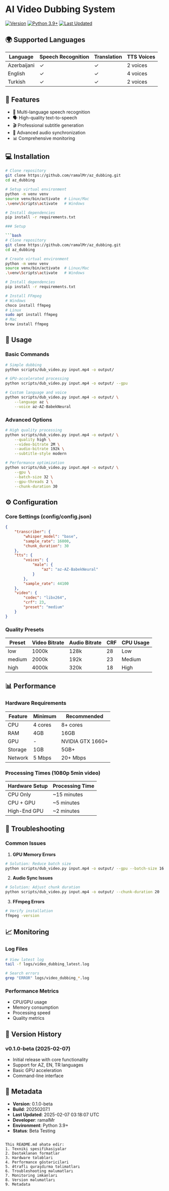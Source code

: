 # AI Video Dubbing System
[![Version](https://img.shields.io/badge/version-0.1.0--beta-orange)](https://github.com/ramalMr/az_dubbing)
[![Python 3.9+](https://img.shields.io/badge/python-3.9+-blue.svg)](https://www.python.org/downloads/)
[![Last Updated](https://img.shields.io/badge/last%20updated-2025--02--07-brightgreen.svg)](https://github.com/ramalMr/az_dubbing)

## 🌍 Supported Languages

| Language    | Speech Recognition | Translation | TTS Voices |
|------------|-------------------|-------------|------------|
| Azerbaijani | ✓                | ✓           | 2 voices   |
| English     | ✓                | ✓           | 4 voices   |
| Turkish     | ✓                | ✓           | 2 voices   |

## 🚀 Features

- 🎯 Multi-language speech recognition
- 🗣️ High-quality text-to-speech
- 🎬 Professional subtitle generation
- 🎨 Advanced audio synchronization
- 📊 Comprehensive monitoring

## 💻 Installation

```bash
# Clone repository
git clone https://github.com/ramalMr/az_dubbing.git
cd az_dubbing

# Setup virtual environment
python -m venv venv
source venv/bin/activate  # Linux/Mac
.\venv\Scripts\activate   # Windows

# Install dependencies
pip install -r requirements.txt

### Setup

```bash
# Clone repository
git clone https://github.com/ramalMr/az_dubbing.git
cd az_dubbing

# Create virtual environment
python -m venv venv
source venv/bin/activate  # Linux/Mac
.\venv\Scripts\activate   # Windows

# Install dependencies
pip install -r requirements.txt

# Install FFmpeg
# Windows
choco install ffmpeg
# Linux
sudo apt install ffmpeg
# Mac
brew install ffmpeg
```

## 🚀 Usage

### Basic Commands

```bash
# Simple dubbing
python scripts/dub_video.py input.mp4 -o output/

# GPU-accelerated processing
python scripts/dub_video.py input.mp4 -o output/ --gpu

# Custom language and voice
python scripts/dub_video.py input.mp4 -o output/ \
    --language az \
    --voice az-AZ-BabekNeural
```

### Advanced Options

```bash
# High quality processing
python scripts/dub_video.py input.mp4 -o output/ \
    --quality high \
    --video-bitrate 2M \
    --audio-bitrate 192k \
    --subtitle-style modern

# Performance optimization
python scripts/dub_video.py input.mp4 -o output/ \
    --gpu \
    --batch-size 32 \
    --gpu-threads 2 \
    --chunk-duration 30
```

## ⚙️ Configuration

### Core Settings (config/config.json)

```json
{
    "transcriber": {
        "whisper_model": "base",
        "sample_rate": 16000,
        "chunk_duration": 30
    },
    "tts": {
        "voices": {
            "male": {
                "az": "az-AZ-BabekNeural"
            }
        },
        "sample_rate": 44100
    },
    "video": {
        "codec": "libx264",
        "crf": 23,
        "preset": "medium"
    }
}
```

### Quality Presets

| Preset | Video Bitrate | Audio Bitrate | CRF | CPU Usage |
|--------|--------------|---------------|-----|-----------|
| low    | 1000k       | 128k         | 28  | Low      |
| medium | 2000k       | 192k         | 23  | Medium   |
| high   | 4000k       | 320k         | 18  | High     |

## 📊 Performance

### Hardware Requirements

| Feature           | Minimum              | Recommended          |
|------------------|----------------------|---------------------|
| CPU              | 4 cores             | 8+ cores           |
| RAM              | 4GB                 | 16GB               |
| GPU              | -                   | NVIDIA GTX 1660+   |
| Storage          | 1GB                 | 5GB+               |
| Network          | 5 Mbps             | 20+ Mbps           |

### Processing Times (1080p 5min video)

| Hardware Setup   | Processing Time |
|-----------------|----------------|
| CPU Only        | ~15 minutes    |
| CPU + GPU       | ~5 minutes     |
| High-End GPU    | ~2 minutes     |

## 🔧 Troubleshooting

### Common Issues

1. **GPU Memory Errors**
```bash
# Solution: Reduce batch size
python scripts/dub_video.py input.mp4 -o output/ --gpu --batch-size 16
```

2. **Audio Sync Issues**
```bash
# Solution: Adjust chunk duration
python scripts/dub_video.py input.mp4 -o output/ --chunk-duration 20
```

3. **FFmpeg Errors**
```bash
# Verify installation
ffmpeg -version
```

## 📈 Monitoring

### Log Files
```bash
# View latest log
tail -f logs/video_dubbing_latest.log

# Search errors
grep "ERROR" logs/video_dubbing_*.log
```

### Performance Metrics
- CPU/GPU usage
- Memory consumption
- Processing speed
- Quality metrics

## 🔄 Version History

### v0.1.0-beta (2025-02-07)
- Initial release with core functionality
- Support for AZ, EN, TR languages
- Basic GPU acceleration
- Command-line interface

## 📝 Metadata

- **Version**: 0.1.0-beta
- **Build**: 20250207.1
- **Last Updated**: 2025-02-07 03:18:07 UTC
- **Developer**: ramalMr
- **Environment**: Python 3.9+
- **Status**: Beta Testing
```

This README.md əhatə edir:
1. Texniki spesifikasiyalar
2. Dəstəklənən formatlar
3. Hardware tələbləri
4. Performance göstəriciləri
5. Ətraflı quraşdırma təlimatları
6. Troubleshooting məlumatları
7. Monitoring imkanları
8. Version məlumatları
9. Metadata
